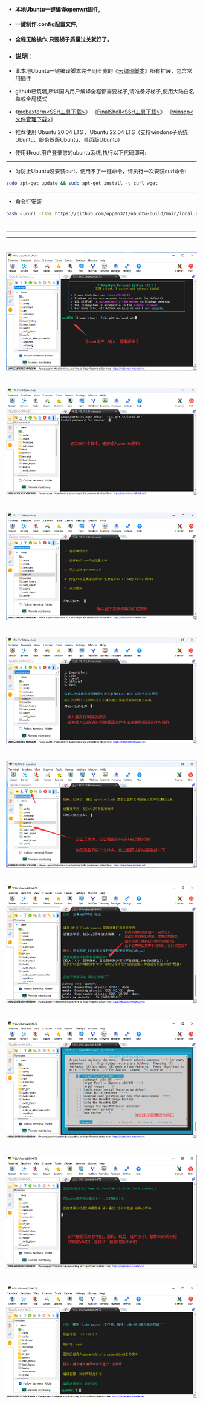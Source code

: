 - #### 本地Ubuntu一键编译openwrt固件,
- #### 一键制作.config配置文件,
- #### 全程无脑操作,只要梯子质量过关就好了。

- ### 说明：

- 此本地Ubuntu一键编译脚本完全同步我的《[云编译脚本](https://github.com/281677160/build-actions)》所有扩展，包含常用插件
- github已筑墙,所以国内用户编译全程都需要梯子,请准备好梯子,使用大陆白名单或全局模式
- 《[mobaxterm<SSH工具下载>](https://mobaxterm.mobatek.net/)》  《[FinalShell<SSH工具下载>](http://www.hostbuf.com/)》  《[winscp<文件管理下载>](https://winscp.net/eng/download.php)》
- 推荐使用 Ubuntu 20.04 LTS 、Ubuntu 22.04 LTS（支持windons子系统Ubuntu、服务器版Ubuntu、桌面版Ubuntu）
- 使用非root用户登录您的ubuntu系统,执行以下代码即可:

---
- 为防止Ubuntu没安装curl，使用不了一键命令，请执行一次安装curl命令:
```sh
sudo apt-get update && sudo apt-get install -y curl wget
```

---
- 命令行安装
```sh
bash <(curl -fsSL https://github.com/oppen321/ubuntu-build/main/local.sh)
```
#
---
---
# <img src="https://github.com/281677160/bendi/blob/main/doc/1.png" /> <br>
# <img src="https://github.com/281677160/bendi/blob/main/doc/02.png" /> <br>
# <img src="https://github.com/281677160/bendi/blob/main/doc/2.png" /> <br>
# <img src="https://github.com/281677160/bendi/blob/main/doc/3.png" /> <br>
# <img src="https://github.com/281677160/bendi/blob/main/doc/4.png" /> <br>
# <img src="https://github.com/281677160/bendi/blob/main/doc/5.png" /> <br>
# <img src="https://github.com/281677160/bendi/blob/main/doc/6.png" /> <br>
# <img src="https://github.com/281677160/bendi/blob/main/doc/7.png" /> <br>
# <img src="https://github.com/281677160/bendi/blob/main/doc/8.png" /> <br>


